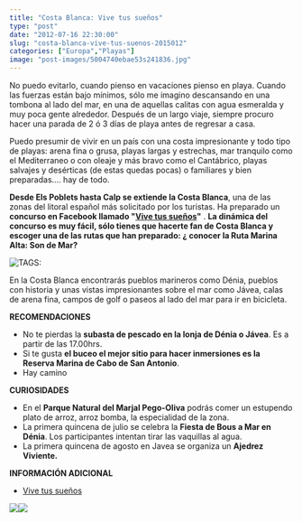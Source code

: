 ```yaml
---
title: "Costa Blanca: Vive tus sueños"
type: "post"
date: "2012-07-16 22:30:00"
slug: "costa-blanca-vive-tus-suenos-2015012"
categories: ["Europa","Playas"]
image: "post-images/5004740ebae53s241836.jpg"
---
```


 [](/wp-content/uploads/2012/07/500474f2cdb61s181872.jpg)

 No puedo evitarlo, cuando pienso en vacaciones pienso en playa. Cuando las fuerzas están bajo mínimos, sólo me imagino descansando en una tombona al lado del mar, en una de aquellas calitas con agua esmeralda y muy poca gente alrededor. Después de un largo viaje, siempre procuro hacer una parada de 2 ó 3 días de playa antes de regresar a casa.

 Puedo presumir de vivir en un país con una costa impresionante y todo tipo de playas: arena fina o grusa, playas largas y estrechas, mar tranquilo como el Mediterraneo o con oleaje y más bravo como el Cantábrico, playas salvajes y desérticas (de estas quedas pocas) o familiares y bien preparadas.... hay de todo.

 **Desde Els Poblets hasta Calp se extiende la Costa Blanca**, una de las zonas del litoral español más solicitado por los turistas. Ha preparado un **concurso en Facebook llamado "[Vive tus sueños](http://www.vivetussuenos.com/?utm_source=Addoor&utm_medium=Display&utm_campaign=Verano2012)"** . **La dinámica del concurso es muy fácil, sólo tienes que hacerte fan de Costa Blanca y escoger una de las rutas que han preparado: ¿ conocer la Ruta Marina Alta: Son de Mar?**

 ![ TAGS:](post-images/5004740ebae53s241836.jpg "Calpe by gibffe")

 En la Costa Blanca encontrarás pueblos marineros como Dénia, pueblos con historia y unas vistas impresionantes sobre el mar como Jávea, calas de arena fina, campos de golf o paseos al lado del mar para ir en bicicleta.

 **RECOMENDACIONES**

- No te pierdas la **subasta de pescado en la lonja de Dénia o Jávea**. Es a partir de las 17.00hrs.
- Si te gusta **el buceo el mejor sitio para hacer inmersiones es la Reserva Marina de Cabo de San Antonio**.
- Hay camino

 **CURIOSIDADES**

- En el **Parque Natural del Marjal Pego-Oliva** podrás comer un estupendo plato de arroz, arroz bomba, la especialidad de la zona.
- La primera quincena de julio se celebra la **Fiesta de Bous a Mar en Dénia**. Los participantes intentan tirar las vaquillas al agua.
- La primera quincena de agosto en Javea se organiza un **Ajedrez Viviente.**

 **INFORMACIÓN ADICIONAL**

- [ Vive tus sueños ](http://www.vivetussuenos.com/?utm_source=Addoor&utm_medium=Display&utm_campaign=Verano2012)

 ![](post-images/B6731345;sz=1x1;ord=[timestamp])![](post-images/[timestamp])